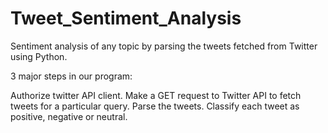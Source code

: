 # Tweet_Sentiment_Analysis
Sentiment analysis of any topic by parsing the tweets fetched from Twitter using Python.

3 major steps in our program:

Authorize twitter API client.
Make a GET request to Twitter API to fetch tweets for a particular query.
Parse the tweets. Classify each tweet as positive, negative or neutral.
